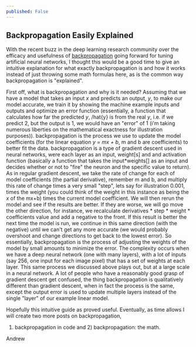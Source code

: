 ```yaml
---
published: False
---
```

## Backpropagation Easily Explained

With the recent buzz in the deep learning research community over the efficacy and
usefulness of [backpropagation](https://www.quantamagazine.org/new-theory-cracks-open-the-black-box-of-deep-learning-20170921/)
going forward for tuning artificial neural networks,
I thought this would be a good time to give an intuitive explanation for what exactly
backpropagation is and how it works instead of just throwing some math formulas here,
as is the common way backpropagation is "explained".

First off, what is backpropagation and why is it needed? Assuming that we have a model that takes
an input *x* and predicts an output, *y*, to make our model accurate, we train it by showing the machine
example inputs and outputs and optimize an error function (essentially, a function that calculates
how far the predicted *y*, /hat{y} is from the real *y*, i.e. if we predict 2, but the output is 1, we would have an "error"
of 1 (i'm taking numerous liberties on the mathematical exactness for illustration purposes)).
backpropagation is the process we use to update the model coefficients (for the linear equation *y = mx + b*,
m and b are coefficients) to better fit the data. backpropagation is a type of gradient descent used in neural networks, were each layer as an input, weight[s] and and activation function (basically a function that takes the input*weights[] as an input and decides whether or not to "fire" the neuron and the specific value to return). As in regular gradient descent,
we take the rate of change for each of model coefficients (the partial derivative), remember m and b,
and multiply this rate of change times a very small "step", lets say for illustration 0.001, times the weight (you could think of the weight in this instance as being the *x* of the mx+b) times the current model coefficient. We will then rerun the model and see if the results are better. If they are worse, we will go move the other direction, for instance, we recalculate derivatives * step * weight * coefficients value and add a negative to the front. If this result is better the next time the model is run, we continue in this same direction (with the negative) until we can't get any more accurate (we would probably overshoot and change directions to get back to the lowest error). So essentially, backpropagation is the process of adjusting the weights of the model by small amounts to minimize the error. The complexity occurs when we have a deep neural network (one with many layers), with a lot of inputs (say 256, one input for each image pixel) that has a set of weights at each layer. This same process we discussed above plays out, but at a large scale in a neural network. A lot of people who have a reasonably good grasp of gradient descent get confused, the thing backpropagation is qualitatively different than gradient descent, when in fact the process is the same, except the output error is used to update multiple layers instead of the single "layer" of our example linear model.

Hopefully this intuitive guide as proved useful. Eventually, as time allows I will create two more posts on backpropagation,
1) backpropagation in code and 2) backpropagation: the math.  

Andrew
